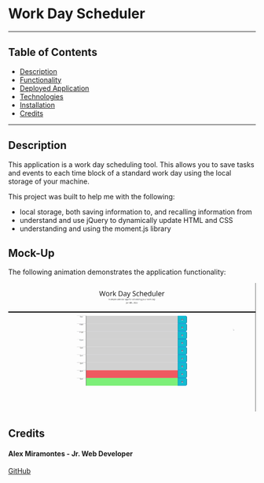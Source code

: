 # Work Day Scheduler 

---

## Table of Contents 

- [Description](#description)
- [Functionality](#functionality)
- [Deployed Application](#deployed-application)
- [Technologies](#technologies)
- [Installation](#installation)
- [Credits](#credits)

---

## Description

This application is a work day scheduling tool. This allows you to save tasks and events to each time block of a standard work day using the local storage of your machine. 

This project was built to help me with the following:

  * local storage, both saving information to, and recalling information from
  * understand and use jQuery to dynamically update HTML and CSS
  * understanding and using the moment.js library


## Mock-Up

The following animation demonstrates the application functionality:

![A user clicks on slots on the color-coded calendar and edits the events.](./assets/images/work-day-scheduler.gif)

## Credits

#### Alex Miramontes - Jr. Web Developer
[GitHub](https://github.com/amiramonte)
